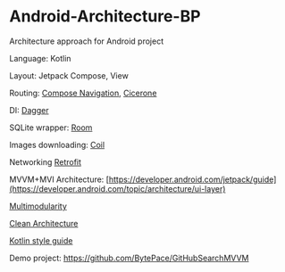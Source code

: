 # Android-Architecture-BP
Architecture approach for Android project

Language: Kotlin

Layout: Jetpack Compose, View

Routing: [Compose Navigation](https://developer.android.com/develop/ui/compose/navigation), [Cicerone](https://github.com/terrakok/Cicerone)

DI: [Dagger](https://github.com/google/dagger)

SQLite wrapper: [Room](https://developer.android.com/topic/libraries/architecture/room?authuser=2)

Images downloading: [Coil](https://coil-kt.github.io/coil/)

Networking [Retrofit](https://square.github.io/retrofit/)

MVVM+MVI Architecture: [https://developer.android.com/jetpack/guide](https://developer.android.com/topic/architecture/ui-layer)

[Multimodularity](https://developer.android.com/topic/modularization)

[Clean Architecture](https://blog.cleancoder.com/uncle-bob/2012/08/13/the-clean-architecture.html)

[Kotlin style guide](https://github.com/BytePace/kotlin-style-guide)

Demo project: https://github.com/BytePace/GitHubSearchMVVM
